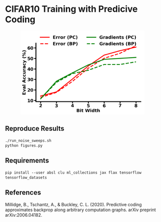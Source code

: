 # CIFAR10 Training with Predicive Coding


<p align="center">
<img src="figures/bit_sweep_errors.png" width="80%">
</p>


## Reproduce Results

```
./run_noise_sweeps.sh 
python figures.py
```

## Requirements

```
pip install --user absl clu ml_collections jax flax tensorflow tensorflow_datasets
```


## References

Millidge, B., Tschantz, A., & Buckley, C. L. (2020). Predictive coding approximates backprop along arbitrary computation graphs. arXiv preprint arXiv:2006.04182.
